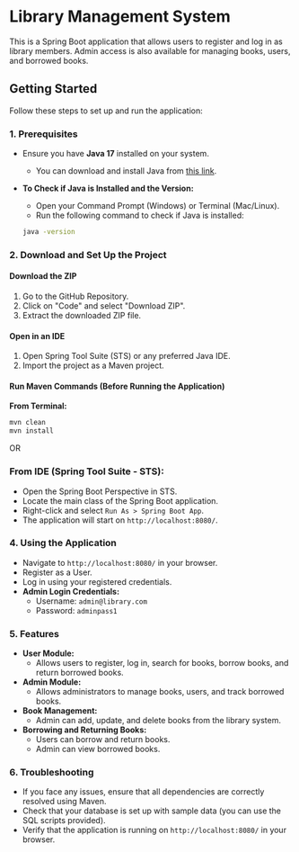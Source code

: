 # Library Management System

This is a Spring Boot application that allows users to register and log in as library members. Admin access is also available for managing books, users, and borrowed books.

## Getting Started

Follow these steps to set up and run the application:

### 1. Prerequisites

* Ensure you have **Java 17** installed on your system.
    * You can download and install Java from [this link](https://www.oracle.com/java/technologies/javase/jdk17-archive-downloads.html).
* **To Check if Java is Installed and the Version:**
    * Open your Command Prompt (Windows) or Terminal (Mac/Linux).
    * Run the following command to check if Java is installed:

    ```bash
    java -version
    ```

### 2. Download and Set Up the Project

#### Download the ZIP

1.  Go to the GitHub Repository.
2.  Click on "Code" and select "Download ZIP".
3.  Extract the downloaded ZIP file.

#### Open in an IDE

1.  Open Spring Tool Suite (STS) or any preferred Java IDE.
2.  Import the project as a Maven project.

#### Run Maven Commands (Before Running the Application)

**From Terminal:**

```bash
mvn clean
mvn install
```
OR
### From IDE (Spring Tool Suite - STS):

* Open the Spring Boot Perspective in STS.
* Locate the main class of the Spring Boot application.
* Right-click and select `Run As > Spring Boot App`.
* The application will start on `http://localhost:8080/`.

### 4. Using the Application

* Navigate to `http://localhost:8080/` in your browser.
* Register as a User.
* Log in using your registered credentials.
* **Admin Login Credentials:**
    * Username: `admin@library.com`
    * Password: `adminpass1`

### 5. Features

* **User Module:**
    * Allows users to register, log in, search for books, borrow books, and return borrowed books.
* **Admin Module:**
    * Allows administrators to manage books, users, and track borrowed books.
* **Book Management:**
    * Admin can add, update, and delete books from the library system.
* **Borrowing and Returning Books:**
    * Users can borrow and return books.
    * Admin can view borrowed books.

### 6. Troubleshooting

* If you face any issues, ensure that all dependencies are correctly resolved using Maven.
* Check that your database is set up with sample data (you can use the SQL scripts provided).
* Verify that the application is running on `http://localhost:8080/` in your browser.

